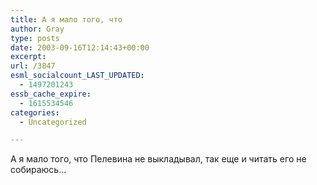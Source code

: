 ```yaml
---
title: А я мало того, что
author: Gray
type: posts
date: 2003-09-16T12:14:43+00:00
excerpt:
url: /3847
esml_socialcount_LAST_UPDATED:
  - 1497201243
essb_cache_expire:
  - 1615534546
categories:
  - Uncategorized

---
```








А я мало того, что Пелевина не выкладывал, так еще и читать его не собираюсь&#8230;